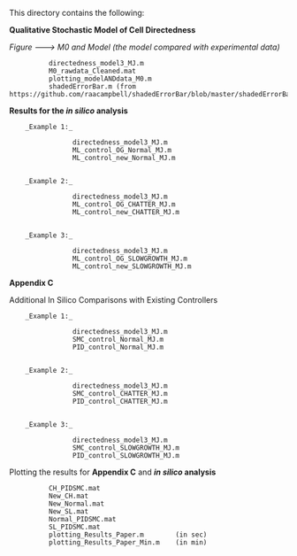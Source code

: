 This directory contains the following:

**Qualitative Stochastic Model of Cell Directedness**

_Figure ---> M0 and Model (the model compared with experimental data)_

              directedness_model3_MJ.m
              M0_rawdata_Cleaned.mat
              plotting_modelANDdata_M0.m
              shadedErrorBar.m (from https://github.com/raacampbell/shadedErrorBar/blob/master/shadedErrorBar.m)



**Results for the _in silico_ analysis**

        _Example 1:_  
        
                    directedness_model3_MJ.m
                    ML_control_OG_Normal_MJ.m
                    ML_control_new_Normal_MJ.m


        _Example 2:_ 
        
                    directedness_model3_MJ.m
                    ML_control_OG_CHATTER_MJ.m
                    ML_control_new_CHATTER_MJ.m


        _Example 3:_ 

                    directedness_model3_MJ.m
                    ML_control_OG_SLOWGROWTH_MJ.m
                    ML_control_new_SLOWGROWTH_MJ.m
    
    


**Appendix C** 

Additional In Silico Comparisons with Existing Controllers


        _Example 1:_  
        
                    directedness_model3_MJ.m
                    SMC_control_Normal_MJ.m
                    PID_control_Normal_MJ.m


        _Example 2:_ 
        
                    directedness_model3_MJ.m
                    SMC_control_CHATTER_MJ.m
                    PID_control_CHATTER_MJ.m


        _Example 3:_ 

                    directedness_model3_MJ.m
                    SMC_control_SLOWGROWTH_MJ.m
                    PID_control_SLOWGROWTH_MJ.m
    
 



Plotting the results for **Appendix C** and **_in silico_ analysis**

              CH_PIDSMC.mat
              New_CH.mat
              New_Normal.mat
              New_SL.mat
              Normal_PIDSMC.mat
              SL_PIDSMC.mat
              plotting_Results_Paper.m        (in sec)
              plotting_Results_Paper_Min.m    (in min)
